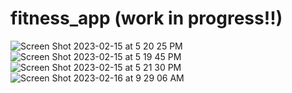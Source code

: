 # fitness_app (work in progress!!)
![Screen Shot 2023-02-15 at 5 20 25 PM](https://user-images.githubusercontent.com/72527380/219195837-53de87c4-5672-44e8-8829-33ce53ca1aae.png)
![Screen Shot 2023-02-15 at 5 19 45 PM](https://user-images.githubusercontent.com/72527380/219196191-37a00a53-c588-4de8-8d26-10902a940922.png)
![Screen Shot 2023-02-15 at 5 21 30 PM](https://user-images.githubusercontent.com/72527380/219196386-4e80a9b3-53fa-43f4-88b9-a41afab41ab5.png)
![Screen Shot 2023-02-16 at 9 29 06 AM](https://user-images.githubusercontent.com/72527380/219392660-4730415c-978e-4911-a8ed-309f54e2f719.png)
